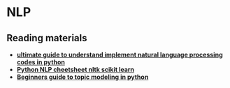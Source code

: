 # NLP


## Reading materials

  * [**ultimate guide to understand implement natural language processing codes in python**](https://www.analyticsvidhya.com/blog/2017/01/ultimate-guide-to-understand-implement-natural-language-processing-codes-in-python/)  
  * [**Python NLP cheetsheet nltk scikit learn**](http://billchambers.me/tutorials/2015/01/14/python-nlp-cheatsheet-nltk-scikit-learn.html)
  * [**Beginners guide to topic modeling in python**](https://www.analyticsvidhya.com/blog/2016/08/beginners-guide-to-topic-modeling-in-python/)
